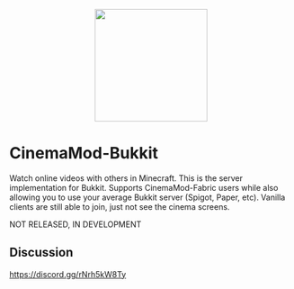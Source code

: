 <p align="center">
  <img src="https://user-images.githubusercontent.com/30220598/173697364-2bc49792-ad64-488a-99bf-9c28d7e91b6e.png" width="200px">
</p>

# CinemaMod-Bukkit
Watch online videos with others in Minecraft. This is the server implementation for Bukkit. Supports CinemaMod-Fabric users while also allowing you to use your average Bukkit server (Spigot, Paper, etc). Vanilla clients are still able to join, just not see the cinema screens.

NOT RELEASED, IN DEVELOPMENT

## Discussion
https://discord.gg/rNrh5kW8Ty
